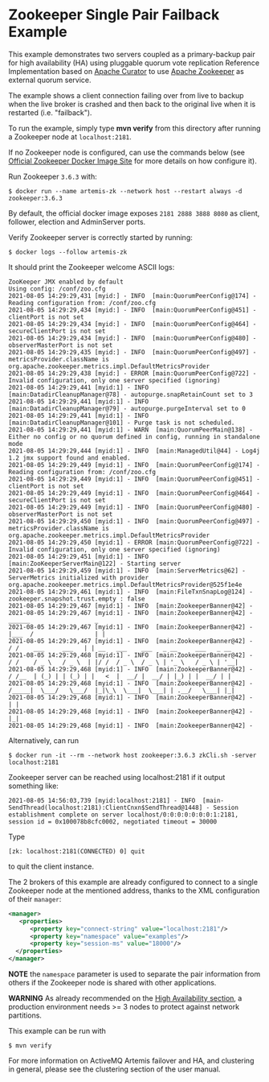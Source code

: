 # Zookeeper Single Pair Failback Example

This example demonstrates two servers coupled as a primary-backup pair for high availability (HA) using 
pluggable quorum vote replication Reference Implementation based on [Apache Curator](https://curator.apache.org/) to use 
[Apache Zookeeper](https://zookeeper.apache.org/) as external quorum service.

The example shows a client connection failing over from live to backup when the live broker is crashed and 
then back to the original live when it is restarted (i.e. "failback").

To run the example, simply type **mvn verify** from this directory after running a Zookeeper node at `localhost:2181`.

If no Zookeeper node is configured, can use the commands below (see [Official Zookeeper Docker Image Site](https://hub.docker.com/_/zookeeper) 
for more details on how configure it).

Run Zookeeper `3.6.3` with:
```
$ docker run --name artemis-zk --network host --restart always -d zookeeper:3.6.3
```
By default, the official docker image exposes `2181 2888 3888 8080` as client, follower, election and AdminServer ports.

Verify Zookeeper server is correctly started by running:
```
$ docker logs --follow artemis-zk
```
It should print the Zookeeper welcome ASCII logs:
```
ZooKeeper JMX enabled by default
Using config: /conf/zoo.cfg
2021-08-05 14:29:29,431 [myid:] - INFO  [main:QuorumPeerConfig@174] - Reading configuration from: /conf/zoo.cfg
2021-08-05 14:29:29,434 [myid:] - INFO  [main:QuorumPeerConfig@451] - clientPort is not set
2021-08-05 14:29:29,434 [myid:] - INFO  [main:QuorumPeerConfig@464] - secureClientPort is not set
2021-08-05 14:29:29,434 [myid:] - INFO  [main:QuorumPeerConfig@480] - observerMasterPort is not set
2021-08-05 14:29:29,435 [myid:] - INFO  [main:QuorumPeerConfig@497] - metricsProvider.className is org.apache.zookeeper.metrics.impl.DefaultMetricsProvider
2021-08-05 14:29:29,438 [myid:] - ERROR [main:QuorumPeerConfig@722] - Invalid configuration, only one server specified (ignoring)
2021-08-05 14:29:29,441 [myid:1] - INFO  [main:DatadirCleanupManager@78] - autopurge.snapRetainCount set to 3
2021-08-05 14:29:29,441 [myid:1] - INFO  [main:DatadirCleanupManager@79] - autopurge.purgeInterval set to 0
2021-08-05 14:29:29,441 [myid:1] - INFO  [main:DatadirCleanupManager@101] - Purge task is not scheduled.
2021-08-05 14:29:29,441 [myid:1] - WARN  [main:QuorumPeerMain@138] - Either no config or no quorum defined in config, running in standalone mode
2021-08-05 14:29:29,444 [myid:1] - INFO  [main:ManagedUtil@44] - Log4j 1.2 jmx support found and enabled.
2021-08-05 14:29:29,449 [myid:1] - INFO  [main:QuorumPeerConfig@174] - Reading configuration from: /conf/zoo.cfg
2021-08-05 14:29:29,449 [myid:1] - INFO  [main:QuorumPeerConfig@451] - clientPort is not set
2021-08-05 14:29:29,449 [myid:1] - INFO  [main:QuorumPeerConfig@464] - secureClientPort is not set
2021-08-05 14:29:29,449 [myid:1] - INFO  [main:QuorumPeerConfig@480] - observerMasterPort is not set
2021-08-05 14:29:29,450 [myid:1] - INFO  [main:QuorumPeerConfig@497] - metricsProvider.className is org.apache.zookeeper.metrics.impl.DefaultMetricsProvider
2021-08-05 14:29:29,450 [myid:1] - ERROR [main:QuorumPeerConfig@722] - Invalid configuration, only one server specified (ignoring)
2021-08-05 14:29:29,451 [myid:1] - INFO  [main:ZooKeeperServerMain@122] - Starting server
2021-08-05 14:29:29,459 [myid:1] - INFO  [main:ServerMetrics@62] - ServerMetrics initialized with provider org.apache.zookeeper.metrics.impl.DefaultMetricsProvider@525f1e4e
2021-08-05 14:29:29,461 [myid:1] - INFO  [main:FileTxnSnapLog@124] - zookeeper.snapshot.trust.empty : false
2021-08-05 14:29:29,467 [myid:1] - INFO  [main:ZookeeperBanner@42] - 
2021-08-05 14:29:29,467 [myid:1] - INFO  [main:ZookeeperBanner@42] -   ______                  _                                          
2021-08-05 14:29:29,467 [myid:1] - INFO  [main:ZookeeperBanner@42] -  |___  /                 | |                                         
2021-08-05 14:29:29,467 [myid:1] - INFO  [main:ZookeeperBanner@42] -     / /    ___     ___   | | __   ___    ___   _ __     ___   _ __   
2021-08-05 14:29:29,468 [myid:1] - INFO  [main:ZookeeperBanner@42] -    / /    / _ \   / _ \  | |/ /  / _ \  / _ \ | '_ \   / _ \ | '__|
2021-08-05 14:29:29,468 [myid:1] - INFO  [main:ZookeeperBanner@42] -   / /__  | (_) | | (_) | |   <  |  __/ |  __/ | |_) | |  __/ | |    
2021-08-05 14:29:29,468 [myid:1] - INFO  [main:ZookeeperBanner@42] -  /_____|  \___/   \___/  |_|\_\  \___|  \___| | .__/   \___| |_|
2021-08-05 14:29:29,468 [myid:1] - INFO  [main:ZookeeperBanner@42] -                                               | |                     
2021-08-05 14:29:29,468 [myid:1] - INFO  [main:ZookeeperBanner@42] -                                               |_|                     
2021-08-05 14:29:29,468 [myid:1] - INFO  [main:ZookeeperBanner@42] - 
```
Alternatively, can run
```
$ docker run -it --rm --network host zookeeper:3.6.3 zkCli.sh -server localhost:2181
```
Zookeeper server can be reached using localhost:2181 if it output something like:
```
2021-08-05 14:56:03,739 [myid:localhost:2181] - INFO  [main-SendThread(localhost:2181):ClientCnxn$SendThread@1448] - Session establishment complete on server localhost/0:0:0:0:0:0:0:1:2181, session id = 0x100078b8cfc0002, negotiated timeout = 30000

```
Type 
```
[zk: localhost:2181(CONNECTED) 0] quit
```
to quit the client instance.

The 2 brokers of this example are already configured to connect to a single Zookeeper node at the mentioned address, thanks to the XML configuration of their `manager`:
```xml
<manager>
   <properties>
      <property key="connect-string" value="localhost:2181"/>
      <property key="namespace" value="examples"/>
      <property key="session-ms" value="18000"/>
  </properties>
</manager>
```
**NOTE** the `namespace` parameter is used to separate the pair information from others if the Zookeeper node is shared with other applications.

**WARNING** As already recommended on the [High Availability section](https://activemq.apache.org/components/artemis/documentation/latest/ha.html), a production environment needs >= 3 nodes to protect against network partitions.

This example can be run with
```
$ mvn verify
```

For more information on ActiveMQ Artemis failover and HA, and clustering in general, please see the clustering section of the user manual.